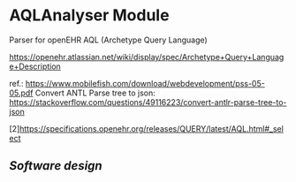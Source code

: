 # AQLAnalyser Module


Parser for openEHR AQL (Archetype Query Language)

https://openehr.atlassian.net/wiki/display/spec/Archetype+Query+Language+Description


ref.: https://www.mobilefish.com/download/webdevelopment/pss-05-05.pdf
Convert ANTL Parse tree to json: https://stackoverflow.com/questions/49116223/convert-antlr-parse-tree-to-json

[2]https://specifications.openehr.org/releases/QUERY/latest/AQL.html#_select
## _Software design_
